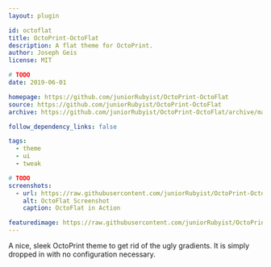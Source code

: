 ```yaml
---
layout: plugin

id: octoflat
title: OctoPrint-OctoFlat
description: A flat theme for OctoPrint.
author: Joseph Geis
license: MIT

# TODO
date: 2019-06-01

homepage: https://github.com/juniorRubyist/OctoPrint-OctoFlat
source: https://github.com/juniorRubyist/OctoPrint-OctoFlat
archive: https://github.com/juniorRubyist/OctoPrint-OctoFlat/archive/master.zip

follow_dependency_links: false

tags:
  - theme
  - ui
  - tweak

# TODO
screenshots:
  - url: https://raw.githubusercontent.com/juniorRubyist/OctoPrint-OctoFlat/master/assets/octoprint_1.png
    alt: OctoFlat Screenshot
    caption: OctoFlat in Action

featuredimage: https://raw.githubusercontent.com/juniorRubyist/OctoPrint-OctoFlat/master/assets/octoprint_1.png
---
```


A nice, sleek OctoPrint theme to get rid of the ugly gradients. It is simply dropped in with no configuration necessary.
